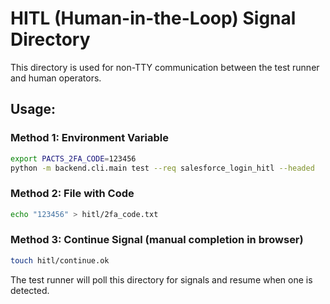 # HITL (Human-in-the-Loop) Signal Directory

This directory is used for non-TTY communication between the test runner and human operators.

## Usage:

### Method 1: Environment Variable
```bash
export PACTS_2FA_CODE=123456
python -m backend.cli.main test --req salesforce_login_hitl --headed
```

### Method 2: File with Code  
```bash
echo "123456" > hitl/2fa_code.txt
```

### Method 3: Continue Signal (manual completion in browser)
```bash
touch hitl/continue.ok
```

The test runner will poll this directory for signals and resume when one is detected.

